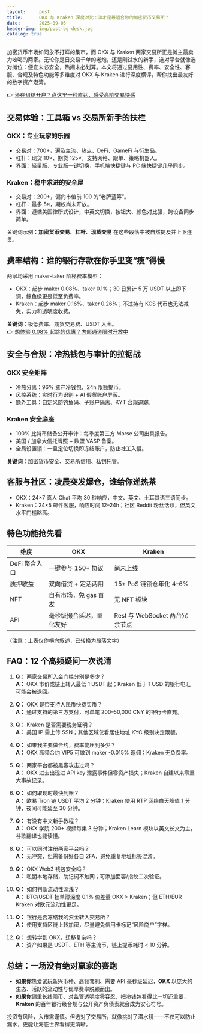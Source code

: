 ```yaml
---
layout:     post
title:      OKX 与 Kraken 深度对比：谁才是最适合你的加密货币交易所？
date:       2025-09-05
header-img: img/post-bg-desk.jpg
catalog: true
---
```


加密货币市场如同永不打烊的集市，而 OKX 与 Kraken 两家交易所正是摊主最卖力吆喝的两家。无论你是日交易千单的老炮，还是刚试水的新手，选对平台就像选对摊位：便宜未必安全，热闹未必划算。本文将通过易用性、费率、安全性、客服、合规及特色功能等多维度对 OKX 与 Kraken 进行深度横评，帮你找出最友好的数字资产港湾。  

👉 [还在纠结开户？点这里一秒直达，感受高阶交易快感](https://okxdog.com/)

## 交易体验：工具箱 vs 交易所新手的扶栏

### OKX：专业玩家的乐园  
- 交易对：700+，遍及主流、热点、DeFi、GameFi 与衍生品。  
- 杠杆：现货 10×、期货 125×，支持网格、跟单、策略机器人。  
- 界面：轻量版、专业版一键切换，手机端快捷键与 PC 端快捷键几乎同步。  

### Kraken：稳中求进的安全屋  
- 交易对：200+，偏向市值前 100 的“老牌蓝筹”。  
- 杠杆：最多 5×，期权尚未开放。  
- 界面：遵循美国律所式设计，中英文切换，按钮大、颜色对比强，跨设备同步简单。

关键词示例：**加密货币交易**、**杠杆**、**现货交易** 在这些段落中被自然提及并上下连贯。

## 费率结构：谁的银行存款在你手里变“瘦”得慢

两家均采用 maker-taker 阶梯费率模型：  
- OKX：起步 maker 0.08%、taker 0.1%；30 日累计 5 万 USDT 以上即下调，鲸鱼级更是低至负费率。  
- Kraken：起步 maker 0.16%、taker 0.26%；不过持有 KCS 代币也无法减免，实力和透明度收费。  

**关键词**：极低费率、期货交易费、USDT 入金。  
👉 [想体验 0.08% 起跳的优惠？内部通道限时开放中](https://okxdog.com/)

## 安全与合规：冷热钱包与审计的拉锯战

### OKX 安全矩阵  
- 冷热分离：96% 资产冷钱包，24h 限额提币。  
- 风控系统：实时行为识别 + AI 假货账户屏蔽。  
- 额外工具：自定义防钓鱼码、子账户隔离、KYT 合规追踪。

### Kraken 安全底座  
- 100% 比特币储备公开审计：每季度第三方 Morse 公司出具报告。  
- 美国 / 加拿大信托牌照 + 欧盟 VASP 备案。  
- 全局设置锁：一旦定位切换即冻结账户，防止社工入侵。

**关键词**：加密货币安全、交易所信用、私钥托管。

## 客服与社区：凌晨突发爆仓，谁给你递热茶

- OKX：24×7 真人 Chat 平均 30 秒响应，中文、英文、土耳其语三语同步。  
- Kraken：24×5 邮件客服，响应时间 12–24h；社区 Reddit 粉丝活跃，但英文水平门槛略高。  

## 特色功能抢先看

| 维度 | OKX | Kraken |
|---|---|---|
| DeFi 聚合入口 | 一键参与 150+ 协议 | 尚未上线 |
| 质押收益 | 双向借贷 + 定活两用 | 15+ PoS 链锁仓年化 4–6% |
| NFT | 自有市场，免 gas 首发 | 无 NFT 板块 |
| API | 毫秒级撮合延迟，量化友好 | Rest 与 WebSocket 两台冗余节点 |

（注意：上表仅作横向叙述，已转换为段落文字）

## FAQ：12 个高频疑问一次说清

1. **Q：** 两家交易所入金门槛分别是多少？  
   **A：** OKX 市价或链上转入最低 1 USDT 起；Kraken 低于 1 USD 的银行电汇可能会被退回。  

2. **Q：** OKX 是否支持人民币快捷买币？  
   **A：** 通过支持的第三方支付，可单笔 200–50,000 CNY 的银行卡直充。

3. **Q：** Kraken 是否需要税务证明？  
   **A：** 美国 IP 需上传 SSN；其他区域仅看居住地址 KYC 级别决定限额。

4. **Q：** 如果我主要做合约，费率能压到多少？  
   **A：** OKX 高频合约 VIP5 可做到 maker -0.015% 返佣；Kraken 无负费率。

5. **Q：** 两家平台都被黑客攻击过吗？  
   **A：** OKX 过去出现过 API key 泄露事件但零资产损失；Kraken 自建以来零重大事故记录。

6. **Q：** 如何取现时最快到账？  
   **A：** 欧易 Tron 链 USDT 平均 2 分钟；Kraken 使用 RTP 网络白天峰值 1 分钟，夜间可能延至 30 分钟。

7. **Q：** 有没有中文新手教程？  
   **A：** OKX 学院 200+ 视频每集 3 分钟；Kraken Learn 模块以英文长文为主，谷歌翻译也能读懂。

8. **Q：** 可以同时注册两家平台吗？  
   **A：** 无冲突，但需备份好各自 2FA，避免重复地址标签混淆。

9. **Q：** OKX Web3 钱包安全吗？  
   **A：** 私钥本地存储，助记词不触网；可添加面容/指纹二次验证。

10. **Q：** 如何判断流动性深浅？  
    **A：** BTC/USDT 挂单簿深度 0.1% 价差量 OKX > Kraken；但 ETH/EUR Kraken 对欧元流动性更足。

11. **Q：** 银行是否冻结我的资金转入交易所？  
    **A：** 使用支持区链上转加密，尽量避免信用卡标记“风险商户”字样。

12. **Q：** 想转学到 OKX，迁移复杂吗？  
    **A：** 资产如果是 USDT、ETH 等主流币，链上提币耗时 < 10 分钟。

## 总结：一场没有绝对赢家的赛跑

- **如果你**热爱试玩新兴币种、高频套利、需要 API 毫秒级延迟，**OKX** 以庞大的生态、活跃的流动性与优厚费率脱颖而出。  
- **如果你**偏重长线囤币、对监管透明度零容忍、把冷钱包看得比一切还重要，**Kraken** 的百年银行级合规与公开资产负债表就会成为安心符号。

投资有风险，入市需谨慎。但选对了交易所，就像挑对了潜水镜——不仅可以防止漏水，更能让海底世界看得更清晰。